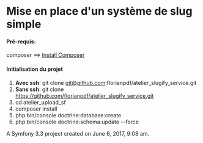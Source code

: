 Mise en place d'un système de slug simple
=========================================

#### Pré-requis: 
composer ==> [Install Composer](https://getcomposer.org/doc/00-intro.md)

#### Initialisation du projet
1. **Avec ssh**: git clone git@github.com:florianpdf/atelier_slugify_service.git 
2. **Sans ssh**: git clone https://github.com/florianpdf/atelier_slugify_service.git
3. cd atelier_upload_sf
4. composer install
5. php bin/console doctrine:database:create
6. php bin/console doctrine:schema:update --force

A Symfony 3.3 project created on June 6, 2017, 9:08 am.
